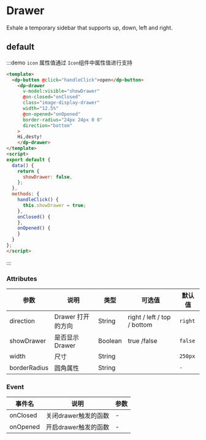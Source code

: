 # Drawer

Exhale a temporary sidebar that supports up, down, left and right.
## default


:::demo `icon` 属性值通过 `Icon`组件中属性值进行支持

```html
<template>
  <dp-button @click="handleClick">open</dp-button>
  	<dp-drawer
	  v-model:visible="showDrawer"
	  @on-closed="onClosed"
	  class="image-display-drawer"
	  width="12.5%"
	  @on-opened="onOpened"
	  border-radius="24px 24px 0 0"
	  direction="bottom"
	>
	Hi,desty!
	</dp-drawer>
</template>
<script>
export default {
  data() {
    return {
      showDrawer: false,
    };
  },
  methods: {
    handleClick() {
      this.showDrawer = true;
    },
    onClosed() {
    },
	onOpened() {
    }
  }
};
</script>
```

:::

### Attributes

| 参数   | 说明           | 类型    | 可选值                                               | 默认值   |
| ------- | -------------- | ------- | --------------------------------------------- | --------- |
| direction    | Drawer 打开的方向      | String  | right / left / top / bottom        | `right` |
| showDrawer   | 是否显示 Drawer          | Boolean  | true /false                     |`false`  |
| width    | 尺寸                      | String  |                                    | `250px`  |
| borderRadius    | 圆角属性            | String  |                                    | `-`  |

### Event
| 事件名   | 说明            | 参数   |
| ------- | -------------- | --------- |
| onClosed   | 关闭drawer触发的函数            | -   |
| onOpened   | 开启drawer触发的函数            | -   |
